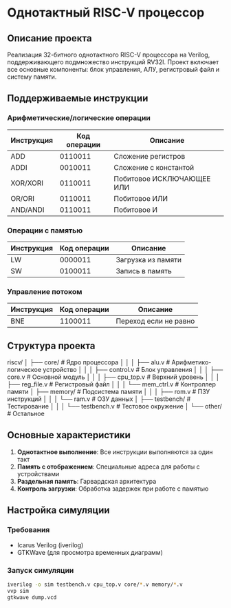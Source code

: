 # Однотактный RISC-V процессор

## Описание проекта
Реализация 32-битного однотактного RISC-V процессора на Verilog, поддерживающего подмножество инструкций RV32I. Проект включает все основные компоненты: блок управления, АЛУ, регистровый файл и систему памяти.

## Поддерживаемые инструкции

### Арифметические/логические операции
| Инструкция | Код операции | Описание                |
|------------|--------------|-------------------------|
| ADD        | 0110011      | Сложение регистров      |
| ADDI       | 0010011      | Сложение с константой   |
| XOR/XORI   | 0110011      | Побитовое ИСКЛЮЧАЮЩЕЕ ИЛИ|
| OR/ORI     | 0110011      | Побитовое ИЛИ           |
| AND/ANDI   | 0110011      | Побитовое И             |

### Операции с памятью
| Инструкция | Код операции | Описание                |
|------------|--------------|-------------------------|
| LW         | 0000011      | Загрузка из памяти      |
| SW         | 0100011      | Запись в память         |

### Управление потоком
| Инструкция | Код операции | Описание                |
|------------|--------------|-------------------------|
| BNE        | 1100011      | Переход если не равно   |

## Структура проекта
riscv/
│
├── core/                     # Ядро процессора
│   │
│   ├── alu.v                 # Арифметико-логическое устройство
│   │
│   ├── control.v             # Блок управления
│   │
│   ├── core.v                # Основной модуль
│   │
│   ├── cpu_top.v             # Верхний уровень
│   │
│   ├── reg_file.v            # Регистровый файл
│   │
│   └── mem_ctrl.v            # Контроллер памяти
│
├── memory/                   # Подсистема памяти
│   │
│   ├── rom.v                 # ПЗУ инструкций
│   │
│   └── ram.v                 # ОЗУ данных
│
├── testbench/                # Тестирование
│   │
│   └── testbench.v           # Тестовое окружение
│
└── other/                    # Остальное


## Основные характеристики

1. **Однотактное выполнение**: Все инструкции выполняются за один такт
2. **Память с отображением**: Специальные адреса для работы с устройствами
3. **Раздельная память**: Гарвардская архитектура
4. **Контроль загрузки**: Обработка задержек при работе с памятью

## Настройка симуляции

### Требования
- Icarus Verilog (iverilog)
- GTKWave (для просмотра временных диаграмм)

### Запуск симуляции
```bash
iverilog -o sim testbench.v cpu_top.v core/*.v memory/*.v
vvp sim
gtkwave dump.vcd
